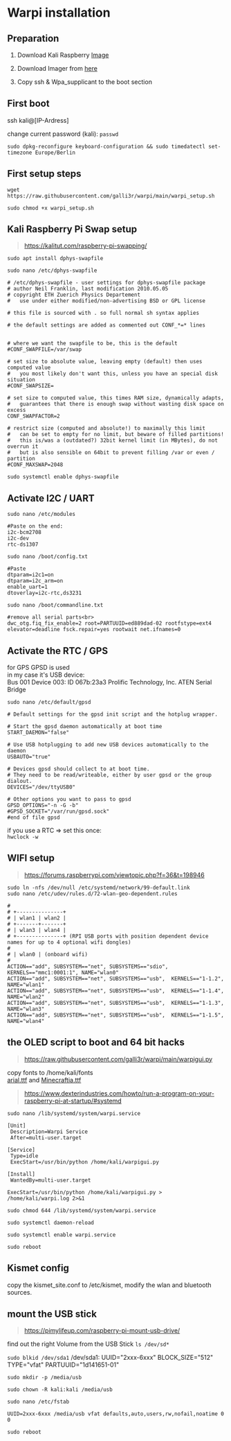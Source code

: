 # Warpi installation

## Preparation
1. Download Kali Raspberry [Image](https://www.kali.org/get-kali/#kali-arm)

2. Download Imager from [here](https://www.raspberrypi.com/software/)

3. Copy ssh & Wpa_supplicant to the boot section

## First boot
ssh kali@[IP-Ardress]

change current password (kali): `passwd`

`sudo dpkg-reconfigure keyboard-configuration && sudo timedatectl set-timezone Europe/Berlin`

## First setup steps
`wget https://raw.githubusercontent.com/galli3r/warpi/main/warpi_setup.sh`

`sudo chmod +x warpi_setup.sh`

## Kali Raspberry Pi Swap setup
> https://kalitut.com/raspberry-pi-swapping/

`sudo apt install dphys-swapfile`

`sudo nano /etc/dphys-swapfile`
```
# /etc/dphys-swapfile - user settings for dphys-swapfile package
# author Neil Franklin, last modification 2010.05.05
# copyright ETH Zuerich Physics Departement
#   use under either modified/non-advertising BSD or GPL license

# this file is sourced with . so full normal sh syntax applies

# the default settings are added as commented out CONF_*=* lines


# where we want the swapfile to be, this is the default
#CONF_SWAPFILE=/var/swap

# set size to absolute value, leaving empty (default) then uses computed value
#   you most likely don't want this, unless you have an special disk situation
#CONF_SWAPSIZE=

# set size to computed value, this times RAM size, dynamically adapts,
#   guarantees that there is enough swap without wasting disk space on excess
CONF_SWAPFACTOR=2

# restrict size (computed and absolute!) to maximally this limit
#   can be set to empty for no limit, but beware of filled partitions!
#   this is/was a (outdated?) 32bit kernel limit (in MBytes), do not overrun it
#   but is also sensible on 64bit to prevent filling /var or even / partition
#CONF_MAXSWAP=2048

```

`sudo systemctl enable dphys-swapfile`

## Activate I2C / UART
`sudo nano /etc/modules`
```
#Paste on the end:
i2c-bcm2708
i2c-dev
rtc-ds1307
```

`sudo nano /boot/config.txt`<br>
```
#Paste
dtparam=i2c1=on
dtparam=i2c_arm=on
enable_uart=1
dtoverlay=i2c-rtc,ds3231
```

`sudo nano /boot/commandline.txt`<br>
```
#remove all serial parts<br>
dwc_otg.fiq_fix_enable=2 root=PARTUUID=ed889dad-02 rootfstype=ext4 elevator=deadline fsck.repair=yes rootwait net.ifnames=0
```

## Activate the RTC / GPS
for GPS GPSD is used<br>
in my case it's USB device:<br>
Bus 001 Device 003: ID 067b:23a3 Prolific Technology, Inc. ATEN Serial Bridge

`sudo nano /etc/default/gpsd`

```
# Default settings for the gpsd init script and the hotplug wrapper.

# Start the gpsd daemon automatically at boot time
START_DAEMON="false"

# Use USB hotplugging to add new USB devices automatically to the daemon
USBAUTO="true"

# Devices gpsd should collect to at boot time.
# They need to be read/writeable, either by user gpsd or the group dialout.
DEVICES="/dev/ttyUSB0"

# Other options you want to pass to gpsd
GPSD_OPTIONS="-n -G -b"
#GPSD_SOCKET="/var/run/gpsd.sock"
#end of file gpsd
```

if you use a RTC => set this once:<br>
`hwclock -w`

## WIFI setup
> https://forums.raspberrypi.com/viewtopic.php?f=36&t=198946

`sudo ln -nfs /dev/null /etc/systemd/network/99-default.link`<br>
`sudo nano /etc/udev/rules.d/72-wlan-geo-dependent.rules`<br>
```
#
# +---------------+
# | wlan1 | wlan2 |
# +-------+-------+
# | wlan3 | wlan4 |
# +---------------+ (RPI USB ports with position dependent device names for up to 4 optional wifi dongles)
#
# | wlan0 | (onboard wifi)
#
ACTION=="add", SUBSYSTEM=="net", SUBSYSTEMS=="sdio", KERNELS=="mmc1:0001:1", NAME="wlan0"
ACTION=="add", SUBSYSTEM=="net", SUBSYSTEMS=="usb",  KERNELS=="1-1.2",       NAME="wlan1"
ACTION=="add", SUBSYSTEM=="net", SUBSYSTEMS=="usb",  KERNELS=="1-1.4",       NAME="wlan2"
ACTION=="add", SUBSYSTEM=="net", SUBSYSTEMS=="usb",  KERNELS=="1-1.3",       NAME="wlan3"
ACTION=="add", SUBSYSTEM=="net", SUBSYSTEMS=="usb",  KERNELS=="1-1.5",       NAME="wlan4"
```
## the OLED script to boot and 64 bit hacks
> https://raw.githubusercontent.com/galli3r/warpi/main/warpigui.py

copy fonts to /home/kali/fonts<br>
[arial.ttf](https://duckduckgo.com/?t=ftsa&q=arial.ttf&atb=v362-1&ia=web) and [Minecraftia.ttf](https://duckduckgo.com/?q=Minecraftia.ttf&t=ftsa&atb=v362-1&ia=web)

> https://www.dexterindustries.com/howto/run-a-program-on-your-raspberry-pi-at-startup/#systemd

`sudo nano /lib/systemd/system/warpi.service`

```
[Unit]
 Description=Warpi Service
 After=multi-user.target

[Service]
 Type=idle
 ExecStart=/usr/bin/python /home/kali/warpigui.py

[Install]
 WantedBy=multi-user.target
```

`ExecStart=/usr/bin/python /home/kali/warpigui.py > /home/kali/warpi.log 2>&1`

`sudo chmod 644 /lib/systemd/system/warpi.service`

`sudo systemctl daemon-reload`

`sudo systemctl enable warpi.service`

`sudo reboot`

## Kismet config
copy the kismet_site.conf to /etc/kismet, modify the wlan and bluetooth sources.

## mount the USB stick
> https://pimylifeup.com/raspberry-pi-mount-usb-drive/

find out the right Volume from the USB Stick
`ls /dev/sd*`

`sudo blkid /dev/sda1`
/dev/sda1: UUID="2xxx-6xxx" BLOCK_SIZE="512" TYPE="vfat" PARTUUID="1d141651-01"

`sudo mkdir -p /media/usb`

`sudo chown -R kali:kali /media/usb`

`sudo nano /etc/fstab`
```
UUID=2xxx-6xxx /media/usb vfat defaults,auto,users,rw,nofail,noatime 0 0
```

`sudo reboot`



